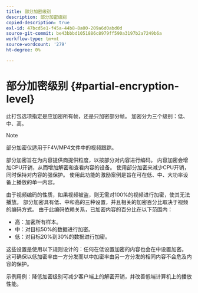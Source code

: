 ```yaml
---
title: 部分加密级别
description: 部分加密级别
copied-description: true
exl-id: 47bcd5e1-f45a-44b8-8a00-209a6d0abd0d
source-git-commit: be43bbbd1051886c8979ff590a3197b2a7249b6a
workflow-type: tm+mt
source-wordcount: '279'
ht-degree: 0%

---
```


# 部分加密级别 {#partial-encryption-level}

此打包选项指定是应加密所有帧，还是只加密部分帧。 加密分为三个级别：低、中、高。

>[!NOTE]
>
>部分加密仅适用于F4V/MP4文件中的视频跟踪。

部分加密旨在为内容提供商提供粒度，以按部分对内容进行编码。 内容加密会增加CPU开销，从而增加解密和查看内容的设备。 使用部分加密来减少CPU开销，同时保持对内容的强保护。 使用此功能的激励案例是旨在可在低、中、大功率设备上播放的单一内容。

由于视频编码的性质，如果视频被盗，则无需对100%的视频进行加密，使其无法播放。 部分加密具有低、中和高的三种设置，并且相关的加密百分比取决于视频的编码方式。 由于此编码依赖关系，已加密内容的百分比在以下范围内：

* 高：加密所有样本。
* 中：对目标50%的数据进行加密。
* 低：对目标20%到30%的数据进行加密。

这些设置是使用以下规则设计的：任何在低设置加密的内容也会在中设置加密。 这可确保以低加密率由一方分发而以中加密率由另一方分发的相同内容不会危及内容的保护。

示例用例：降低加密级别可减少客户端上的解密开销，并改善低端计算机上的播放性能。
